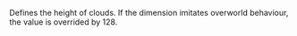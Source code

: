 Defines the height of clouds. If the dimension imitates overworld behaviour, the value is overrided by 128. 